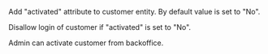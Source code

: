 Add "activated" attribute to customer entity. By default value is set to "No".

Disallow login of customer if "activated" is set to "No".

Admin can activate customer from backoffice.
